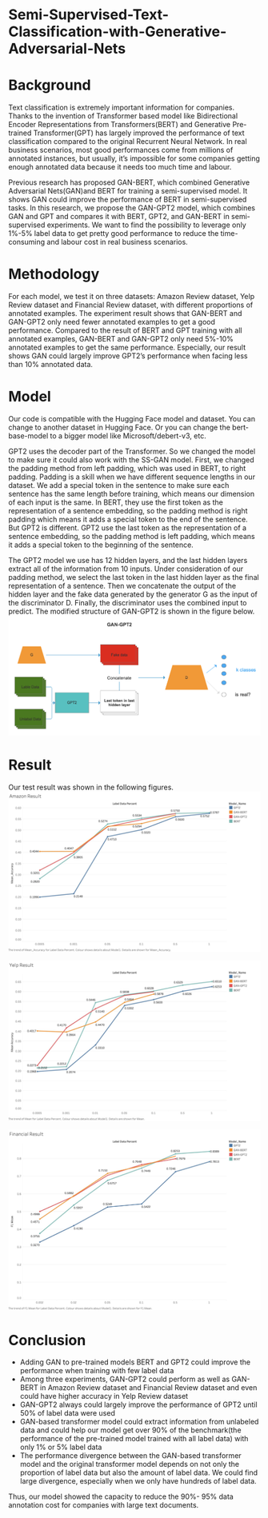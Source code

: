 # Semi-Supervised-Text-Classification-with-Generative-Adversarial-Nets

# Background
Text classification is extremely important information for companies. Thanks to the invention of Transformer based model like Bidirectional Encoder Representations from Transformers(BERT) and Generative Pre-trained Transformer(GPT) has largely improved the performance of text classification compared to the original Recurrent Neural Network. In real business scenarios, most good performances come from millions of annotated instances, but usually, it’s impossible for some companies getting enough annotated data because it needs too much time and labour. 

Previous research has proposed GAN-BERT, which combined Generative Adversarial Nets(GAN)and BERT for training a semi-supervised model. It shows GAN could improve the performance of BERT in semi-supervised tasks. In this research, we propose the GAN-GPT2 model, which combines GAN and GPT and compares it with BERT, GPT2, and GAN-BERT in semi-supervised experiments. We want to find the possibility to leverage only 1%-5% label data to get pretty good performance to reduce the time-consuming and labour cost in real business scenarios.

# Methodology
For each model, we test it on three datasets: Amazon Review dataset, Yelp Review dataset and Financial Review dataset, with different proportions of annotated examples. The experiment result shows that GAN-BERT and GAN-GPT2 only need fewer annotated examples to get a good performance. Compared to the result of BERT and GPT training with all annotated examples, GAN-BERT and GAN-GPT2 only need 5%-10% annotated examples to get the same performance. Especially, our result shows GAN could largely improve GPT2’s performance when facing less than 10% annotated data.

# Model
Our code is compatible with the Hugging Face model and dataset. You can change to another dataset in Hugging Face. Or you can change the bert-base-model to a bigger model like Microsoft/debert-v3, etc.

GPT2 uses the decoder part of the Transformer. So we changed the model to make sure it could also work with the SS-GAN model. First, we changed the padding method from left padding, which was used in BERT, to right padding. Padding is a skill when we have different sequence lengths in our dataset. We add a special token in the sentence to make sure each sentence has the same length before training, which means our dimension of each input is the same. In BERT, they use the first token as the representation of a sentence embedding, so the padding method is right padding which means it adds a special
token to the end of the sentence. But GPT2 is different. GPT2 use the last token as the representation of a sentence embedding, so the padding method is left padding, which means it adds a special token to the beginning of the sentence.

The GPT2 model we use has 12 hidden layers, and the last hidden layers extract all of the information from 10 inputs. Under consideration of our padding method, we select the last token in the last hidden layer as the final representation of a sentence. Then we concatenate the output of the hidden layer and the fake data generated by the generator G as the input of the discriminator D. Finally, the discriminator uses the combined input to
predict. The modified structure of GAN-GPT2 is shown in the figure below.
![My Image](imagefolder/GAN-GPT2.jpg)
# Result
Our test result was shown in the following figures.
![My Image](imagefolder/Amazon_Result.jpg)

![My Image](imagefolder/Yelp_Result.jpg)

![My Image](imagefolder/Financial_Review.jpg)

# Conclusion
- Adding GAN to pre-trained models BERT and GPT2 could improve the performance when training with
few label data
- Among three experiments, GAN-GPT2 could perform as well as GAN-BERT in Amazon Review dataset
and Financial Review dataset and even could have higher accuracy in Yelp Review dataset
- GAN-GPT2 always could largely improve the performance of GPT2 until 50% of label data were used
- GAN-based transformer model could extract information from unlabeled data and could help our model
get over 90% of the benchmark(the performance of the pre-trained model trained with all label data) with
only 1% or 5% label data
- The performance divergence between the GAN-based transformer model and the original transformer model
depends on not only the proportion of label data but also the amount of label data. We could find large
divergence, especially when we only have hundreds of label data.

Thus, our model showed the capacity to reduce the 90%- 95% data annotation cost for companies with large text documents.
